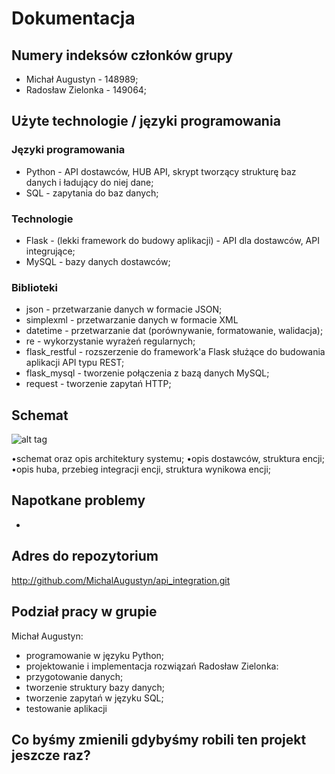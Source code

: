 # Dokumentacja

## Numery indeksów członków grupy
* Michał Augustyn - 148989;
* Radosław Zielonka - 149064;

## Użyte technologie / języki programowania

### Języki programowania
* Python - API dostawców, HUB API, skrypt tworzący strukturę baz danych i ładujący do niej dane;
* SQL - zapytania do baz danych;

### Technologie
* Flask - (lekki framework do budowy aplikacji) - API dla dostawców, API integrujące;
* MySQL - bazy danych dostawców;

### Biblioteki
* json - przetwarzanie danych w formacie JSON;
* simplexml - przetwarzanie danych w formacie XML
* datetime - przetwarzanie dat (porównywanie, formatowanie, walidacja);
* re - wykorzystanie wyrażeń regularnych;
* flask_restful - rozszerzenie do framework'a Flask służące do budowania aplikacji API typu REST;
* flask_mysql - tworzenie połączenia z bazą danych MySQL;
* request - tworzenie zapytań HTTP;

## Schemat
![alt tag](source/Diagram.png)

•schemat oraz opis architektury systemu;
•opis dostawców, struktura encji;
•opis huba, przebieg integracji encji, struktura wynikowa encji;

## Napotkane problemy
* 

## Adres do repozytorium
http://github.com/MichalAugustyn/api_integration.git

## Podział pracy w grupie
Michał Augustyn:
* programowanie w języku Python;
* projektowanie i implementacja rozwiązań
Radosław Zielonka:
* przygotowanie danych;
* tworzenie struktury bazy danych; 
* tworzenie zapytań w języku SQL;
* testowanie aplikacji

## Co byśmy zmienili gdybyśmy robili ten projekt jeszcze raz?
